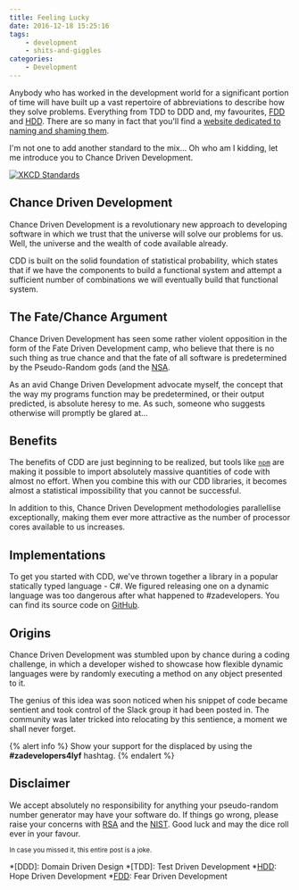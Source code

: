 ```yaml
---
title: Feeling Lucky
date: 2016-12-18 15:25:16
tags:
    - development
    - shits-and-giggles
categories:
    - Development
---
```

Anybody who has worked in the development world for a significant portion of
time will have built up a vast repertoire of abbreviations to describe how
they solve problems. Everything from TDD to DDD and, my favourites, [FDD][fdd]
and [HDD][hdd]. There are so many in fact that you'll find a
[website dedicated to naming and shaming them][drivenby].

I'm not one to add another standard to the mix... Oh who am I kidding, let me
introduce you to Chance Driven Development.

[![XKCD Standards](http://imgs.xkcd.com/comics/standards.png)](https://xkcd.com/927/)

<!--more-->

## Chance Driven Development
Chance Driven Development is a revolutionary new approach to developing software
in which we trust that the universe will solve our problems for us. Well, the universe
and the wealth of code available already.

CDD is built on the solid foundation of statistical probability, which states that
if we have the components to build a functional system and attempt a sufficient
number of combinations we will eventually build that functional system.

## The Fate/Chance Argument
Chance Driven Development has seen some rather violent opposition in the form of the
Fate Driven Development camp, who believe that there is no such thing as true chance
and that the fate of all software is predetermined by the Pseudo-Random gods (and the
[NSA][nsa].

As an avid Change Driven Development advocate myself, the concept that the way my
programs function may be predetermined, or their output predicted, is absolute
heresy to me. As such, someone who suggests otherwise will promptly be glared at...

## Benefits
The benefits of CDD are just beginning to be realized, but tools like [`npm`][npm]
are making it possible to import absolutely massive quantities of code with almost
no effort. When you combine this with our CDD libraries, it becomes almost a
statistical impossibility that you cannot be successful.

In addition to this, Chance Driven Development methodologies parallellise exceptionally,
making them ever more attractive as the number of processor cores available to us
increases.

## Implementations
To get you started with CDD, we've thrown together a library in a popular statically
typed language - C#. We figured releasing one on a dynamic language was too dangerous
after what happened to #zadevelopers. You can find its source code on
[GitHub][feeling-lucky-csharp].

## Origins
Chance Driven Development was stumbled upon by chance during a coding challenge,
in which a developer wished to showcase how flexible dynamic languages were by
randomly executing a method on any object presented to it.

The genius of this idea was soon noticed when his snippet of code became sentient
and took control of the Slack group it had been posted in. The community was later
tricked into relocating by this sentience, a moment we shall never forget.

{% alert info %}
Show your support for the displaced by using the <strong>#zadevelopers4lyf</strong> hashtag.
{% endalert %}

## Disclaimer
We accept absolutely no responsibility for anything your pseudo-random number
generator may have your software do. If things go wrong, please raise your concerns
with [RSA][rsa] and the [NIST][nist]. Good luck and may the dice roll ever in your
favour.

<small>In case you missed it, this entire post is a joke.</small>


[fdd]: http://www.hanselman.com/blog/FearDrivenDevelopmentFDD.aspx
[hdd]: http://hopedrivendevelopment.blogspot.ie/
[drivenby]: http://devdriven.by
[nsa]: https://en.wikipedia.org/wiki/National_Security_Agency
[npm]: https://www.npmjs.com
[feeling-lucky-csharp]: https://github.com/SierraSoftworks/feeling-lucky-csharp
[rsa]: https://www.rsa.com/
[nist]: https://www.nist.gov/

*[DDD]: Domain Driven Design
*[TDD]: Test Driven Development
*[HDD]: Hope Driven Development
*[FDD]: Fear Driven Development
